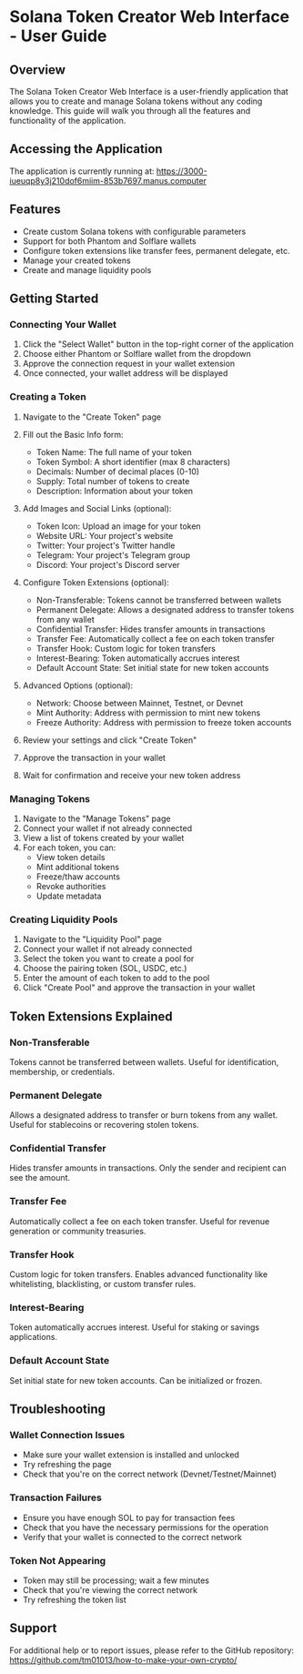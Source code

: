 # Solana Token Creator Web Interface - User Guide

## Overview

The Solana Token Creator Web Interface is a user-friendly application that allows you to create and manage Solana tokens without any coding knowledge. This guide will walk you through all the features and functionality of the application.

## Accessing the Application

The application is currently running at:
https://3000-iueuqp8y3j210dof6miim-853b7697.manus.computer

## Features

- Create custom Solana tokens with configurable parameters
- Support for both Phantom and Solflare wallets
- Configure token extensions like transfer fees, permanent delegate, etc.
- Manage your created tokens
- Create and manage liquidity pools

## Getting Started

### Connecting Your Wallet

1. Click the "Select Wallet" button in the top-right corner of the application
2. Choose either Phantom or Solflare wallet from the dropdown
3. Approve the connection request in your wallet extension
4. Once connected, your wallet address will be displayed

### Creating a Token

1. Navigate to the "Create Token" page
2. Fill out the Basic Info form:
   - Token Name: The full name of your token
   - Token Symbol: A short identifier (max 8 characters)
   - Decimals: Number of decimal places (0-10)
   - Supply: Total number of tokens to create
   - Description: Information about your token

3. Add Images and Social Links (optional):
   - Token Icon: Upload an image for your token
   - Website URL: Your project's website
   - Twitter: Your project's Twitter handle
   - Telegram: Your project's Telegram group
   - Discord: Your project's Discord server

4. Configure Token Extensions (optional):
   - Non-Transferable: Tokens cannot be transferred between wallets
   - Permanent Delegate: Allows a designated address to transfer tokens from any wallet
   - Confidential Transfer: Hides transfer amounts in transactions
   - Transfer Fee: Automatically collect a fee on each token transfer
   - Transfer Hook: Custom logic for token transfers
   - Interest-Bearing: Token automatically accrues interest
   - Default Account State: Set initial state for new token accounts

5. Advanced Options (optional):
   - Network: Choose between Mainnet, Testnet, or Devnet
   - Mint Authority: Address with permission to mint new tokens
   - Freeze Authority: Address with permission to freeze token accounts

6. Review your settings and click "Create Token"
7. Approve the transaction in your wallet
8. Wait for confirmation and receive your new token address

### Managing Tokens

1. Navigate to the "Manage Tokens" page
2. Connect your wallet if not already connected
3. View a list of tokens created by your wallet
4. For each token, you can:
   - View token details
   - Mint additional tokens
   - Freeze/thaw accounts
   - Revoke authorities
   - Update metadata

### Creating Liquidity Pools

1. Navigate to the "Liquidity Pool" page
2. Connect your wallet if not already connected
3. Select the token you want to create a pool for
4. Choose the pairing token (SOL, USDC, etc.)
5. Enter the amount of each token to add to the pool
6. Click "Create Pool" and approve the transaction in your wallet

## Token Extensions Explained

### Non-Transferable
Tokens cannot be transferred between wallets. Useful for identification, membership, or credentials.

### Permanent Delegate
Allows a designated address to transfer or burn tokens from any wallet. Useful for stablecoins or recovering stolen tokens.

### Confidential Transfer
Hides transfer amounts in transactions. Only the sender and recipient can see the amount.

### Transfer Fee
Automatically collect a fee on each token transfer. Useful for revenue generation or community treasuries.

### Transfer Hook
Custom logic for token transfers. Enables advanced functionality like whitelisting, blacklisting, or custom transfer rules.

### Interest-Bearing
Token automatically accrues interest. Useful for staking or savings applications.

### Default Account State
Set initial state for new token accounts. Can be initialized or frozen.

## Troubleshooting

### Wallet Connection Issues
- Make sure your wallet extension is installed and unlocked
- Try refreshing the page
- Check that you're on the correct network (Devnet/Testnet/Mainnet)

### Transaction Failures
- Ensure you have enough SOL to pay for transaction fees
- Check that you have the necessary permissions for the operation
- Verify that your wallet is connected to the correct network

### Token Not Appearing
- Token may still be processing; wait a few minutes
- Check that you're viewing the correct network
- Try refreshing the token list

## Support

For additional help or to report issues, please refer to the GitHub repository:
https://github.com/tm01013/how-to-make-your-own-crypto/

